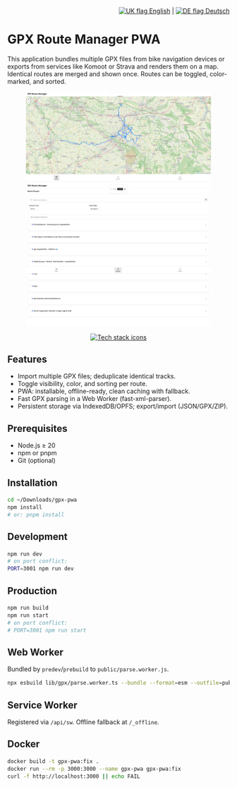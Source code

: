 <p align="right">
  <a href="./README.md" title="English"><img src="https://github.githubassets.com/images/icons/emoji/unicode/1f1ec-1f1e7.png" height="14" alt="UK flag" /> English</a> |
  <a href="./README.de.md" title="Deutsch"><img src="https://github.githubassets.com/images/icons/emoji/unicode/1f1e9-1f1ea.png" height="14" alt="DE flag" /> Deutsch</a>
</p>

# GPX Route Manager PWA

This application bundles multiple GPX files from bike navigation devices or exports from services like Komoot or Strava and renders them on a map. Identical routes are merged and shown once. Routes can be toggled, color-marked, and sorted.

<p align="center">
  <img src="docs/assets/pwa-gpx3.png" alt="Map view" width="420"/>
  <img src="docs/assets/pwa-gpx.png" alt="Import view" width="420"/>
</p>

<p align="center">
  <a href="https://skillicons.dev">
    <img src="https://skillicons.dev/icons?i=nextjs,ts,react,nodejs,vercel,docker,nginx,vitest,playwright,eslint" alt="Tech stack icons" />
  </a>
</p>

## Features
- Import multiple GPX files; deduplicate identical tracks.
- Toggle visibility, color, and sorting per route.
- PWA: installable, offline-ready, clean caching with fallback.
- Fast GPX parsing in a Web Worker (fast-xml-parser).
- Persistent storage via IndexedDB/OPFS; export/import (JSON/GPX/ZIP).

## Prerequisites
- Node.js ≥ 20
- npm or pnpm
- Git (optional)

## Installation
```bash
cd ~/Downloads/gpx-pwa
npm install
# or: pnpm install
```

## Development

```bash
npm run dev
# on port conflict:
PORT=3001 npm run dev
```

## Production

```bash
npm run build
npm run start
# on port conflict:
# PORT=3001 npm run start
```

## Web Worker

Bundled by `predev`/`prebuild` to `public/parse.worker.js`.

```bash
npx esbuild lib/gpx/parse.worker.ts --bundle --format=esm --outfile=public/parse.worker.js --platform=browser
```

## Service Worker

Registered via `/api/sw`. Offline fallback at `/_offline`.

## Docker

```bash
docker build -t gpx-pwa:fix .
docker run --rm -p 3000:3000 --name gpx-pwa gpx-pwa:fix
curl -f http://localhost:3000 || echo FAIL
```

